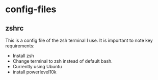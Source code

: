 # config-files

## zshrc ##

This is a config file of the zsh terminal I use.
It is important to note key requirements:
- Install zsh
- Change terminal to zsh instead of default bash.
- Currently using Ubuntu
- install powerlevel10k

